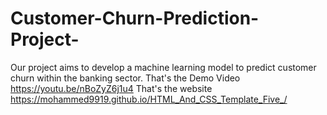 # Customer-Churn-Prediction-Project-
Our project aims to develop a machine learning model to predict customer churn within the banking sector.
That's the Demo Video https://youtu.be/nBoZyZ6j1u4
That's the website https://mohammed9919.github.io/HTML_And_CSS_Template_Five_/
